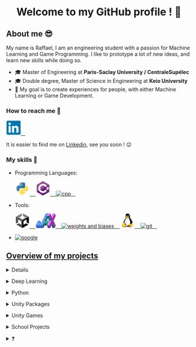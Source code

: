<h1 align="center"> Welcome to my GitHub profile ! 🥳 </h1>

<!-- <p align="center" style="bold"> Looking for a position in Machine Learning applied to video games or in video game programming.</p> -->

## About me 😎
My name is Raffael, I am an engineering student with a passion for Machine Learning and Game Programming. I like to prototype a lot of new ideas, and learn new skills while doing so. 

- 🎓 Master of Engineering at **Paris-Saclay University / CentraleSupélec**
- 🎓 Double degree, Master of Science in Engineering at **Keio University**
- 🎯 My goal is to create experiences for people, with either Machine Learning or Game Development.

### How to reach me 💌

<p>
<a href="https://www.linkedin.com/in/raffaelbdl/" target="_blank" rel="noreferrer"> <img src="https://raw.githubusercontent.com/devicons/devicon/master/icons/linkedin/linkedin-original.svg" alt="linkedin" width="40" height="40"/> &nbsp&nbsp </a> 
</p>

It is easier to find me on [Linkedin](https://www.linkedin.com/in/raffaelbdl/), see you soon ! 😉

### My skills 🧠

- Programming Languages: 
    <p>
    <a href="https://www.python.org" target="_blank" rel="noreferrer"> <img src="https://raw.githubusercontent.com/devicons/devicon/master/icons/python/python-original.svg" alt="python" width="40" height="40"/> &nbsp&nbsp </a>
    <a href="https://dotnet.microsoft.com/en-us/languages/csharp" target="_blank" rel="noreferrer"> <img src="https://raw.githubusercontent.com/devicons/devicon/master/icons/csharp/csharp-original.svg" alt="csharp" width="40" height="40"/> &nbsp&nbsp </a>
    <a href="https://isocpp.org/" target="_blank" rel="noreferrer"> <img src="https://upload.wikimedia.org/wikipedia/commons/1/18/ISO_C%2B%2B_Logo.svg" alt="cpp" width="40" height="40"/> &nbsp&nbsp </a>
    </p>

- Tools:
    <p>
    <a href="https://unity.com/" target="_blank" rel="noreferrer"> <img src="https://raw.githubusercontent.com/devicons/devicon/master/icons/unity/unity-original.svg" alt="unity" width="40" height="40" style="background-color:white;"/> &nbsp&nbsp </a>
    <a href="https://github.com/google/jax" target="_blank" rel="noreferrer"> <img src=https://raw.githubusercontent.com/google/jax/main/images/jax_logo_250px.png alt="AWS" width="55" height="40"/> &nbsp&nbsp </a>
    <a href="https://wandb.ai/site" target="_blank" rel="noreferrer"> <img src=https://site.wandb.ai/wp-content/uploads/2023/07/brand-logo.svg alt="weights and biases" width="40" height="40"/> &nbsp&nbsp </a>
    <a href="https://www.linux.org/" target="_blank" rel="noreferrer"> <img src="https://raw.githubusercontent.com/devicons/devicon/master/icons/linux/linux-original.svg" alt="linux" width="40" height="40"/> &nbsp&nbsp </a>
    <a href="https://git-scm.com/" target="_blank" rel="noreferrer"> <img src="https://www.vectorlogo.zone/logos/git-scm/git-scm-icon.svg" alt="git" width="40" height="40"/> &nbsp&nbsp </a>
    </p>

- <a href="https://www.google.com/search?q=dog&oq=dog&gs_lcrp=EgZjaHJvbWUyBggAEEUYOTIOCAEQIxgTGCcYgAQYigUyDggCECMYExgnGIAEGIoFMgcIAxAAGIAEMgcIBBAAGIAEMgYIBRBFGDwyBggGEEUYPTIGCAcQRRg80gEIMzgwM2owajSoAgCwAgA&sourceid=chrome&ie=UTF-8" target="_blank" rel="noreferrer"> <img src="https://lh3.googleusercontent.com/COxitqgJr1sJnIDe8-jiKhxDx1FrYbtRHKJ9z_hELisAlapwE9LUPh6fcXIfb5vwpbMl4xl9H9TRFPc5NOO8Sb3VSgIBrfRYvW6cUA" alt="google" width="40" height="40" style="background-color:white;"/> 


## Overview of my projects

<details><summary> Reinforcement Learning </summary>
    
- [FLAX_RL](https://github.com/Raffaelbdl/flax_rl)
    
    Yet another RL library build with FLAX modules. 

- [Vectorization of PettingZoo ParallelEnv](https://github.com/Raffaelbdl/vectorization_parallel_env) 

    Make things faster by parallelizing environments using PettingZoo ParallelEnv API.

- [Overcooked-AI Pygame Interface](https://github.com/Raffaelbdl/overcooked-interface) 
    
    Simple pygame interface to observe agents and play with them in the overcooked-ai environment.

- [Implementation of POCA in JAX](https://github.com/Raffaelbdl/JAX_MA-POCA)

- [Implementation of SAC in JAX](https://github.com/Raffaelbdl/JAX_SAC)

- [Implementation of PPO in JAX](https://github.com/Raffaelbdl/JAX_PPO)

- [Fork DreamerV2](https://github.com/Raffaelbdl/dreamerv2)

    Refactor to use as an agent, and update orginal codebase.

- [Fork Muzero](https://github.com/Raffaelbdl/jax_muzero)

    Update codebase to Python3.10.
</details>

<p></p>

<details><summary> Deep Learning </summary>

- [Hyperbolic neural networks in Haiku](https://github.com/Raffaelbdl/hyperbolic-nn-haiku)

    Having fun trying to reimplement hyperbolic networks in JAX.
</details>

<p></p>

<details><summary> Python </summary>

- [Mediapipe-based dancing game](https://github.com/Raffaelbdl/school-idol-training)

    JustDance-like game but with Camera inputs only.
</details>

<p></p>

<details><summary> Unity Packages </summary>

- [Magic System](https://github.com/Raffaelbdl/magic-system)

    Magic system used in the demo [Rune Dungeon](https://raffaelbdl.itch.io/demo-rune-dungeon).

<!-- - [Inventory System](https://github.com/Raffaelbdl/inventory-system) -->
</details>

<p></p>

<details><summary> Unity Games </summary>

- [[DEMO] Rune Dungeon](https://raffaelbdl.itch.io/demo-rune-dungeon)

    Simple rogue-like game where the player has to craft runes with symbols they collect on monsters to unlock new magic.

- [Space Escapee(s)](https://raffaelbdl.itch.io/space-escapees)
  
    Group project where I was mostly in charge of the programming. Story of two astronauts stuck in a spacecraft just before the arrival of asteroids. Will you be able to espace safely, and will you choose to save your crewmate ?

- [Foosh Plop](https://play.google.com/store/apps/details?id=com.RWISGroup7.FooshPlop)

    Group project where I was mostly in charge of the programming and all of the graphics. Game about fishing using the gyroscoping sensor of the phone.
</details>


<p></p>

<details><summary> School Projects </summary>

- [Measuring the activity of people using smartphone data](https://github.com/Raffaelbdl/Pole-IA-1.03)
    
    Group project in which we evaluate many methods to understand the activity of people with smartphone data.

- [Autonomous Driving inside the CARLA simulator](https://github.com/Raffaelbdl/Pole-IA-2.04)

    Group project I initiated where we try to implement state of the art methods and improve upon them. We used on the CARLA driving simulator to implement our algorithms.


</details>

<p></p>

<details><summary> ❓ </summary>

If you have reached here, I sincerly thank you for taking the time to read my profile.

What I show here is the top of the iceberg of all the prototypes that I would rather not show 😂. 

I spend most of my time trying new ideas, constantly learning new things and diving deep into new fields. Because that is what drives me.
</details>

